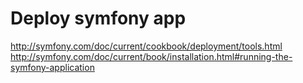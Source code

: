 # Deploy symfony app

http://symfony.com/doc/current/cookbook/deployment/tools.html
http://symfony.com/doc/current/book/installation.html#running-the-symfony-application
